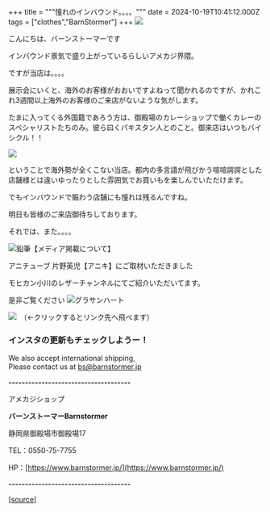 +++
title = """憧れのインバウンド。。。。"""
date = 2024-10-19T10:41:12.000Z
tags = ["clothes","BarnStormer"]
+++
[![](https://stat.ameba.jp/user_images/20231023/16/barnstormer-go/b2/03/p/o0420015015354743273.png)](https://ameblo.jp/barnstormer-go/entry-12825670498.html)

こんにちは、バーンストーマーです

インバウンド景気で盛り上がっているらしいアメカジ界隈。

ですが当店は。。。。

展示会にいくと、海外のお客様がおおいですよねって聞かれるのですが、かれこれ3週間以上海外のお客様のご来店がないような気がします。

たまに入ってくる外国籍であろう方は、御殿場のカレーショップで働くカレーのスペシャリストたちのみ。彼ら曰くパキスタン人とのこと。御来店はいつもバイシクル！！

[![](https://stat.ameba.jp/user_images/20241019/18/barnstormer-go/af/dd/j/o0266019015499830073.jpg)](https://stat.ameba.jp/user_images/20241019/18/barnstormer-go/af/dd/j/o0266019015499830073.jpg)

ということで海外勢が全くこない当店。都内の多言語が飛びかう喧喧諤諤とした店舗様とは違いゆったりとした雰囲気でお買いもを楽しんでいただけます。

でもインバウンドで賑わう店舗にも憧れは残るんですね。

明日も皆様のご来店御待ちしております。

それでは、また。。。。

![鉛筆](https://stat100.ameba.jp/blog/ucs/img/char/char3/519.png)【メディア掲載について】

アニチューブ 片野英児【アニキ】にご取材いただきました

モヒカン小川のレザーチャンネルにてご紹介いただいてます。

是非ご覧ください ![グラサンハート](https://stat100.ameba.jp/blog/ucs/img/char/char3/148.png)

[![](https://stat.ameba.jp/user_images/20230412/16/barnstormer-go/6a/23/p/o0108010815269242493.png)](https://www.instagram.com/barnstormer_daily/)　（←クリックするとリンク先へ飛べます）

### インスタの更新もチェックしようー！

We also accept international shipping,  
Please contact us at bs@barnstormer.jp

**\-------------------------------------**

アメカジショップ

**バーンストーマーBarnstormer**

静岡県御殿場市御殿場17

TEL：0550-75-7755

HP：[https://www.barnstormer.jp/](https://www.barnstormer.jp/)

**\-------------------------------------**

[[source]](https://ameblo.jp/barnstormer-go/entry-12871877025.html)
